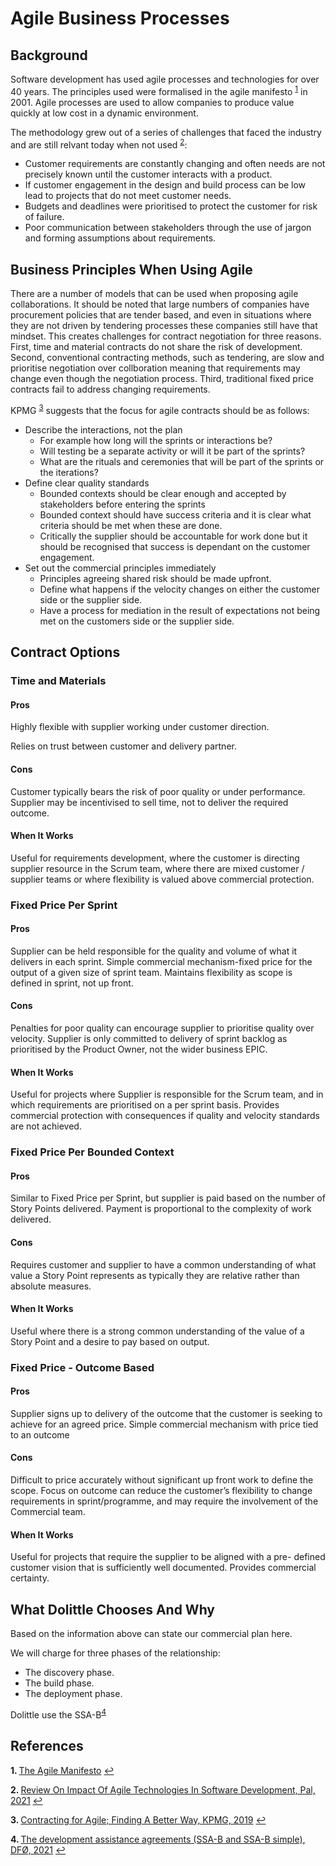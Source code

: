 # Agile Business Processes

## Background

Software development has used agile processes and technologies for over 40 years. The principles used were formalised in the agile manifesto <sup id="a1">[1](#f1)</sup> in 2001. Agile processes are used to allow companies to produce value quickly at low cost in a dynamic environment. 


The methodology grew out of a series of challenges that faced the industry and are still relvant today when not used <sup id="a2">[2](#f2)</sup>: 

* Customer requirements are constantly changing and often needs are not precisely known until the customer interacts with a product. 
* If customer engagement in the design and build process can be low lead to projects that do not meet customer needs. 
* Budgets and deadlines were prioritised to protect the customer for risk of failure. 
* Poor communication between stakeholders through the use of jargon and forming assumptions about requirements. 


## Business Principles When Using Agile

There are a number of models that can be used when proposing agile collaborations. It should be noted that large numbers of companies have procurement policies that are tender based, and even in situations where they are not driven by tendering processes these companies still have that mindset. This creates challenges for contract negotiation for three reasons. First, time and material contracts do not share the risk of development. Second, conventional contracting methods, such as tendering, are slow and prioritise negotiation over collboration meaning that requirements may change even though the negotiation process. Third, traditional fixed price contracts fail to address changing requirements. 

KPMG <sup id="a3">[3](#f3)</sup> suggests that the focus for agile contracts should be as follows:

* Describe the interactions, not the plan
    * For example how long will the sprints or interactions be?
    * Will testing be a separate activity or will it be part of the sprints?
    * What are the rituals and ceremonies that will be part of the sprints or the iterations?
* Define clear quality standards
    * Bounded contexts should be clear enough and accepted by stakeholders before entering the sprints
    * Bounded context should have success criteria and it is clear what criteria should be met when these are done. 
    * Critically the supplier should be accountable for work done but it should be recognised that success is dependant on the customer engagement. 
* Set out the commercial principles immediately
    * Principles agreeing shared risk should be made upfront.
    * Define what happens if the velocity changes on either the customer side or the supplier side. 
    * Have a process for mediation in the result of expectations not being met on the customers side or the supplier side. 

## Contract Options

### Time and Materials

#### Pros
Highly flexible with supplier working under customer direction.

Relies on trust between customer and delivery partner.

#### Cons
Customer typically bears the risk of poor quality or under performance.
Supplier may be incentivised to sell time, not to deliver the required outcome.
#### When It Works
Useful for requirements development, where the customer is directing supplier resource in the Scrum team, where there are mixed customer / supplier teams or where flexibility is valued above commercial protection.

### Fixed Price Per Sprint

#### Pros
Supplier can be held responsible for the quality and volume of what it delivers in each sprint.
Simple commercial mechanism-fixed price for the output of a given size of sprint team. Maintains flexibility as scope is defined in sprint, not up front.

#### Cons
Penalties for poor quality can encourage supplier to prioritise quality over velocity.
Supplier is only committed to delivery of sprint backlog as prioritised by the Product Owner, not the wider business EPIC.
#### When It Works
Useful for projects where Supplier is responsible for the Scrum team, and in which requirements are prioritised on a per sprint basis. Provides commercial protection with consequences if quality and velocity standards are not achieved.

### Fixed Price Per Bounded Context

#### Pros
Similar to Fixed Price per Sprint, but supplier is paid based on the number of Story Points delivered.
Payment is proportional to the complexity of work delivered.
#### Cons
Requires customer and supplier to have a common understanding of what value a Story Point represents as typically they are relative rather than absolute measures.
#### When It Works

Useful where there is a strong common understanding of the value of a Story Point and a desire to pay based on output.

### Fixed Price - Outcome Based

#### Pros

Supplier signs up to delivery of the outcome that the customer is seeking to achieve for an agreed price.
Simple commercial mechanism with price tied to an outcome

#### Cons
Difficult to price accurately without significant up front work to define the scope.
Focus on outcome can reduce the customer’s flexibility to change requirements in sprint/programme, and may require the involvement of the Commercial team.

#### When It Works
Useful for projects that require the supplier to be aligned with a pre- defined customer vision that is sufficiently well documented. Provides commercial certainty.

## What Dolittle Chooses And Why

Based on the information above can state our commercial plan here.



We will charge for three phases of the relationship:

* The discovery phase. 
* The build phase.
* The deployment phase. 

Dolittle use the SSA-B<sup id="a4">[4](#f4)</sup>

## References
<b id="f1">1. </b> [The Agile Manifesto](https://agilemanifesto.org/iso/en/principles.html) [↩](#a1)

<b id="f2">2. </b> [Review On Impact Of Agile Technologies In Software Development, Pal, 2021](https://ssrn.com/abstract=3849879) [↩](#a2)

<b id="f3">3. </b> [Contracting for Agile; Finding A Better Way, KPMG, 2019](https://assets.kpmg/content/dam/kpmg/uk/pdf/2019/08/contracting-for-agile.pdf) [↩](#a3)

<b id="f4">4. </b> [The development assistance agreements (SSA-B and SSA-B simple), DFØ, 2021](https://www.anskaffelser.no/verktoy/maler-ogsa-kontrakt-og-avtalemaler/bistandsavtalene-ssa-b-og-ssa-b-enkel) [↩](#a4)
